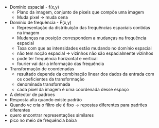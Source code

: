 - Domínio espacial - f(x,y)
	- Plano da imagem, conjunto de pixels que compõe uma imagem
	- Muda pixel -> muda cena
- Domínio de frequência - F(x,y)
	- Representação da distribuição das frequências espaciais contidas na imagem
	- Mudanças na posição correspondem a mudanças na frequência espacial
	- Taxa com que as intensidades estão mudando no domínio espacial
	- não tem noção espacial -> vizinhos não são espacialmente vizinhos
	- pode ter frequência horizontal e vertical
	- fourier vai dar a informação das frequência
- Transformação de coordenadas
	- resultado depende da combinação linear dos dados da entrada com os coeficientes da transformação
	- denominada transformada
	- cada pixel da imagem é uma coordenada desse espaço
- A detector de padroes
- Resposta alta quando existe padrão
- Quando vc cria o filtro ele é fixo -> repostas diferentes para padrões diferentes
- quero encontrar representações similares
- pico no meio de frequência baixa